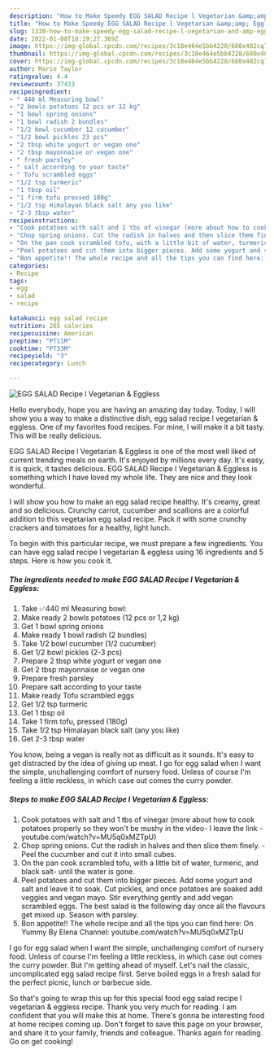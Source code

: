 ```yaml
---
description: "How to Make Speedy EGG SALAD Recipe l Vegetarian &amp;amp; Eggless"
title: "How to Make Speedy EGG SALAD Recipe l Vegetarian &amp;amp; Eggless"
slug: 1330-how-to-make-speedy-egg-salad-recipe-l-vegetarian-and-amp-eggless
date: 2022-01-08T18:19:27.369Z
image: https://img-global.cpcdn.com/recipes/3c18e464e5bb4228/680x482cq70/egg-salad-recipe-l-vegetarian-eggless-recipe-main-photo.jpg
thumbnail: https://img-global.cpcdn.com/recipes/3c18e464e5bb4228/680x482cq70/egg-salad-recipe-l-vegetarian-eggless-recipe-main-photo.jpg
cover: https://img-global.cpcdn.com/recipes/3c18e464e5bb4228/680x482cq70/egg-salad-recipe-l-vegetarian-eggless-recipe-main-photo.jpg
author: Mario Taylor
ratingvalue: 4.4
reviewcount: 37433
recipeingredient:
- " 440 ml Measuring bowl"
- "2 bowls potatoes 12 pcs or 12 kg"
- "1 bowl spring onions"
- "1 bowl radish 2 bundles"
- "1/2 bowl cucumber 12 cucumber"
- "1/2 bowl pickles 23 pcs"
- "2 tbsp white yogurt or vegan one"
- "2 tbsp mayonnaise or vegan one"
- " fresh parsley"
- " salt according to your taste"
- " Tofu scrambled eggs"
- "1/2 tsp turmeric"
- "1 tbsp oil"
- "1 firm tofu pressed 180g"
- "1/2 tsp Himalayan black salt any you like"
- "2-3 tbsp water"
recipeinstructions:
- "Cook potatoes with salt and 1 tbs of vinegar (more about how to cook potatoes properly so they won&#39;t be mushy in the video- I leave the link - youtube.com/watch?v=MU5q0xMZTpU)"
- "Chop spring onions. Cut the radish in halves and then slice them finely. Peel the cucumber and cut it into small cubes."
- "On the pan cook scrambled tofu, with a little bit of water, turmeric, and black salt- until the water is gone."
- "Peel potatoes and cut them into bigger pieces. Add some yogurt and salt and leave it to soak. Cut pickles, and once potatoes are soaked add veggies and vegan mayo. Stir everything gently and add vegan scrambled eggs. The best salad is the following day once all the flavours get mixed up. Season with parsley."
- "Bon appetite!! The whole recipe and all the tips you can find here: On Yummy By Elena Channel: youtube.com/watch?v=MU5q0xMZTpU"
categories:
- Recipe
tags:
- egg
- salad
- recipe

katakunci: egg salad recipe 
nutrition: 265 calories
recipecuisine: American
preptime: "PT11M"
cooktime: "PT33M"
recipeyield: "3"
recipecategory: Lunch

---
```



![EGG SALAD Recipe l Vegetarian &amp; Eggless](https://img-global.cpcdn.com/recipes/3c18e464e5bb4228/680x482cq70/egg-salad-recipe-l-vegetarian-eggless-recipe-main-photo.jpg)

Hello everybody, hope you are having an amazing day today. Today, I will show you a way to make a distinctive dish, egg salad recipe l vegetarian &amp; eggless. One of my favorites food recipes. For mine, I will make it a bit tasty. This will be really delicious.

EGG SALAD Recipe l Vegetarian &amp; Eggless is one of the most well liked of current trending meals on earth. It's enjoyed by millions every day. It's easy, it is quick, it tastes delicious. EGG SALAD Recipe l Vegetarian &amp; Eggless is something which I have loved my whole life. They are nice and they look wonderful.

I will show you how to make an egg salad recipe healthy. It&#39;s creamy, great and so delicious. Crunchy carrot, cucumber and scallions are a colorful addition to this vegetarian egg salad recipe. Pack it with some crunchy crackers and tomatoes for a healthy, light lunch.


To begin with this particular recipe, we must prepare a few ingredients. You can have egg salad recipe l vegetarian &amp; eggless using 16 ingredients and 5 steps. Here is how you cook it.

<!--inarticleads1-->

##### The ingredients needed to make EGG SALAD Recipe l Vegetarian &amp; Eggless:

1. Take  ✅440 ml Measuring bowl:
1. Make ready 2 bowls potatoes (12 pcs or 1,2 kg)
1. Get 1 bowl spring onions
1. Make ready 1 bowl radish (2 bundles)
1. Take 1/2 bowl cucumber (1/2 cucumber)
1. Get 1/2 bowl pickles (2-3 pcs)
1. Prepare 2 tbsp white yogurt or vegan one
1. Get 2 tbsp mayonnaise or vegan one
1. Prepare  fresh parsley
1. Prepare  salt according to your taste
1. Make ready  Tofu scrambled eggs
1. Get 1/2 tsp turmeric
1. Get 1 tbsp oil
1. Take 1 firm tofu, pressed (180g)
1. Take 1/2 tsp Himalayan black salt (any you like)
1. Get 2-3 tbsp water


You know, being a vegan is really not as difficult as it sounds. It&#39;s easy to get distracted by the idea of giving up meat. I go for egg salad when I want the simple, unchallenging comfort of nursery food. Unless of course I&#39;m feeling a little reckless, in which case out comes the curry powder. 

<!--inarticleads2-->

##### Steps to make EGG SALAD Recipe l Vegetarian &amp; Eggless:

1. Cook potatoes with salt and 1 tbs of vinegar (more about how to cook potatoes properly so they won&#39;t be mushy in the video- I leave the link - youtube.com/watch?v=MU5q0xMZTpU)
1. Chop spring onions. Cut the radish in halves and then slice them finely. - Peel the cucumber and cut it into small cubes.
1. On the pan cook scrambled tofu, with a little bit of water, turmeric, and black salt- until the water is gone.
1. Peel potatoes and cut them into bigger pieces. Add some yogurt and salt and leave it to soak. Cut pickles, and once potatoes are soaked add veggies and vegan mayo. Stir everything gently and add vegan scrambled eggs. The best salad is the following day once all the flavours get mixed up. Season with parsley.
1. Bon appetite!! The whole recipe and all the tips you can find here: On Yummy By Elena Channel: youtube.com/watch?v=MU5q0xMZTpU


I go for egg salad when I want the simple, unchallenging comfort of nursery food. Unless of course I&#39;m feeling a little reckless, in which case out comes the curry powder. But I&#39;m getting ahead of myself. Let&#39;s nail the classic, uncomplicated egg salad recipe first. Serve boiled eggs in a fresh salad for the perfect picnic, lunch or barbecue side. 

So that's going to wrap this up for this special food egg salad recipe l vegetarian &amp; eggless recipe. Thank you very much for reading. I am confident that you will make this at home. There's gonna be interesting food at home recipes coming up. Don't forget to save this page on your browser, and share it to your family, friends and colleague. Thanks again for reading. Go on get cooking!
